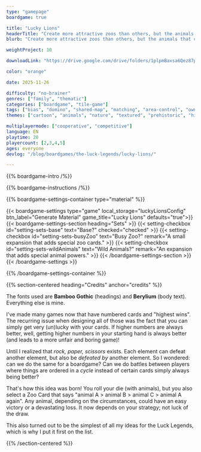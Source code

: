 ```yaml
---
type: "gamepage"
boardgame: true

title: "Lucky Lions"
headerTitle: "Create more attractive zoos than others, but the animals that come out might be a bit ... random."
blurb: "Create more attractive zoos than others, but the animals that come out might be a bit ... random."

weightProject: 10

downloadLink: "https://drive.google.com/drive/folders/1plpmBaxsa6Qez87puJDpXHiCsU0nwK6Q"

color: "orange"

date: 2025-11-26

difficulty: "no-brainer"
genres: ["family", "thematic"]
categories: ["boardgame", "tile-game"]
tags: ["bias", "domino", "shared-map", "matching", "area-control", "ownership", "textless", "turn-based", "high-score"]
themes: ["cartoon", "animals", "nature", "textured", "prehistoric", "history"]

multiplayermode: ["cooperative", "competitive"]
language: EN
playtime: 20
playercount: [2,3,4,5]
ages: everyone
devlog: "/blog/boardgames/the-luck-legends/lucky-lions/"

---
```


{{% boardgame-intro /%}}

{{% boardgame-instructions /%}}

{{% boardgame-settings-container type="material" %}}

{{< boardgame-settings type="game" local_storage="luckyLionsConfig" btn_label="Generate Material" game_title="Lucky Lions" defaults="true">}}
  {{< boardgame-settings-section heading="Sets" >}}
    {{< setting-checkbox id="setting-sets-base" text="Base?" checked="checked" >}}
    {{< setting-checkbox id="setting-sets-busyZoo" text="Busy Zoo?" remark="A small expansion that adds special zoo cards." >}}
    {{< setting-checkbox id="setting-sets-wildAnimals" text="Wild Animals?" remark="An expansion that adds special animal powers." >}}
  {{< /boardgame-settings-section >}}
{{< /boardgame-settings >}}

{{% /boardgame-settings-container %}}

{{% section-centered heading="Credits" anchor="credits" %}}

The fonts used are **Bamboo Gothic** (headings) and **Berylium** (body text). Everything else is mine.

I've made many games now that have numbered cards and "highest wins". The recurring issue when designing all of those was the fact that you can simply get very (un)lucky with your cards. If higher numbers are always better, well, getting higher numbers in your starting hand is always better (and leads to a more unfair and boring game)!

Until I realized that _rock, paper, scissors_ exists. Each element can defeat another element, but also be _defeated by_ another element. So I wondered: can we do the same for a boardgame? Can we do battles between players where things are ordered in a _cycle_ instead of certain cards simply always being better?

That's how this idea was born! You roll your die (with animals), but you also select a Zoo Card that says "animal A > animal B > animal C > animal A again". Any animal, depending on the circumstances, could have an easy victory or a devastating loss. It now depends on your strategy; not luck of the draw.

This also turned out to be the simplest of all my ideas for the Luck Legends, which is why I put it first on the list.

{{% /section-centered %}}